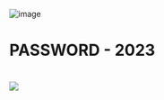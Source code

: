 ![image](https://github.com/thilakadepu/Data-Structures-in-C/assets/145832238/250194dd-286d-4f68-bf00-bb5234c2bb08)
# PASSWORD - 2023
# <a href="https://glidegamez.com/"><img src="https://cdn.discordapp.com/attachments/959169078055026742/1171448554859020318/image.png" /></a>
</p>
